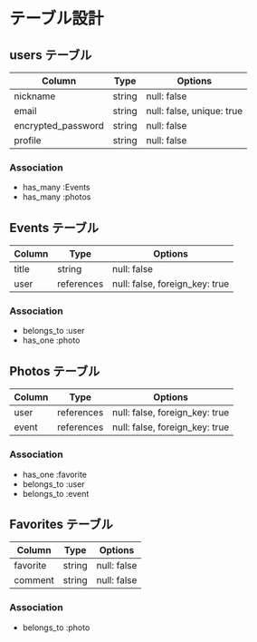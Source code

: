 # テーブル設計

## users テーブル

| Column             | Type   | Options                   |
| ------------------ | ------ | ------------------------- |
| nickname           | string | null: false               |
| email              | string | null: false, unique: true |
| encrypted_password | string | null: false               |
| profile            | string | null: false               |

### Association

- has_many :Events
- has_many :photos


## Events テーブル

| Column                | Type       | Options                        |
| ------------------    | ---------- | ------------------------------ |
| title                 | string     | null: false                    |
| user                  | references | null: false, foreign_key: true |

### Association

- belongs_to :user
- has_one   :photo


## Photos テーブル

| Column           | Type       | Options                        |
| ---------------- | ---------- | ------------------------------ |
| user             | references | null: false, foreign_key: true |
| event            | references | null: false, foreign_key: true |


### Association

- has_one :favorite
- belongs_to :user
- belongs_to :event


## Favorites テーブル

| Column           | Type          | Options                         |
| ---------------- | ------------- | ------------------------------- |
| favorite         | string        | null: false                     |
| comment          | string        | null: false                     |


### Association

- belongs_to :photo